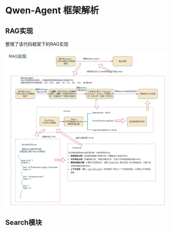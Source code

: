 # Qwen-Agent 框架解析
## RAG实现
整理了该代码框架下的RAG实现
<p align="center">
    <img src="image/20241112230105.png" width="700"/>
<p>

## Search模块
